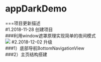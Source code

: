 # appDarkDemo
===项目更新描述<br>
#1.2018-11-28 创建项目<br>
###利用window遮罩原理实现简单的夜间模式<br>
![](https://github.com/568/appDarkDemo/appDarkDemo.wiki/images/tu-1.png)
#2.2018-12-02 升级<br>
###1）底部导航BottomNavigationView<br>
###2）主页结构搭建<br>
